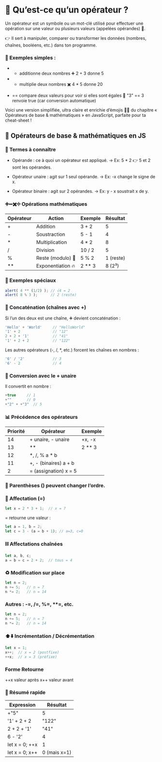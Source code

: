 # 🔧 Qu’est-ce qu’un opérateur ?

Un opérateur est un symbole ou un mot-clé utilisé pour effectuer une opération sur une valeur ou plusieurs valeurs (appelées opérandes) 🔢.

👉 Il sert à manipuler, comparer ou transformer les données (nombres, chaînes, booléens, etc.) dans ton programme.

### 🧠 Exemples simples :

- + additionne deux nombres ➕
    2 + 3 donne 5

- * multiplie deux nombres ✖️
    4 * 5 donne 20

- == compare deux valeurs pour voir si elles sont égales 🤝
    "3" == 3 renvoie true (car conversion automatique)

Voici une version simplifiée, ultra claire et enrichie d’émojis 🧠✨ du chapitre « Opérateurs de base & mathématiques » en JavaScript, parfaite pour ta cheat-sheet !

## 🧮 Opérateurs de base & mathématiques en JS

### 🧱 Termes à connaître

- Opérande : ce à quoi un opérateur est appliqué.
    → Ex: 5 * 2 👉 5 et 2 sont les opérandes.

- Opérateur unaire : agit sur 1 seul opérande.
    → Ex: -x change le signe de x.

- Opérateur binaire : agit sur 2 opérandes.
    → Ex: y - x soustrait x de y.

### ➕➖✖️➗ Opérations mathématiques

Opérateur	| Action	| Exemple	| Résultat
---	| ---	| ---	| ---
+	| Addition	| 3 + 2	| 5 |
-	| Soustraction	| 5 - 1	| 4 |
*	| Multiplication	| 4 * 2	| 8 |
/	| Division	| 10 / 2	| 5 |
%	| Reste (modulo) 🧩	| 5 % 2	| 1 (reste) |
**	| Exponentiation 🔥	| 2 ** 3	| 8 (2³) |

### 🧪 Exemples spéciaux

```js
alert( 4 ** (1/2) ); // √4 = 2
alert( 8 % 3 );      // 2 (reste)
```

### 🔗 Concaténation (chaînes avec +)

Si l’un des deux est une chaîne, ➕ devient concaténation :

```js
'Hello' + 'World'     // "HelloWorld"
'1' + 2               // "12"
2 + 2 + '1'           // "41"
'1' + 2 + 2           // "122"
```

Les autres opérateurs (-, /, *, etc.) forcent les chaînes en nombres :

```js
'6' / '2'             // 3
'6' - 2               // 4
```

### 🔢 Conversion avec le + unaire

Il convertit en nombre :

```js
+true     // 1
+""       // 0
+"2" + +"3"  // 5
```

### 📊 Précédence des opérateurs

Priorité	| Opérateur	| Exemple|
---	| ---	| ---
14	| + unaire, - unaire	| +x, -x|
13	| **	| 2 ** 3|
12	| *, /, %	a * b|
11	| +, - (binaires)	a + b|
2	| = (assignation)	x = 5|


### 🧠 Parenthèses () peuvent changer l’ordre.

### 📝 Affectation (=)

```js
let x = 2 * 3 + 1;  // x = 7
```

= retourne une valeur :

```js
let a = 1, b = 2;
let c = 3 - (a = b + 1); // a=3, c=0
```

### ⛓️ Affectations chaînées

```js
let a, b, c;
a = b = c = 2 + 2;  // tous = 4
```

### ♻️ Modification sur place

```js
let n = 2;
n += 5;   // n = 7
n *= 2;   // n = 14
```

### Autres : -=, /=, %=, **=, etc.

```js
let n = 2;
n += 5;   // n = 7
n *= 2;   // n = 14
```

### ⬆️⬇️ Incrémentation / Décrémentation

```js
let x = 1;
x++;  // x = 2 (postfixe)
++x;  // x = 3 (préfixe)
```

### Forme	Retourne

++x	valeur après
x++	valeur avant

### 🧠 Résumé rapide

| Expression	| Résultat |
| --- | --- |
+"5" | 5 |
'1' + 2 + 2 | "122" |
2 + 2 + '1' | "41" |
6 - '2' | 4 |
let x = 0; ++x | 1 |
let x = 0; x++ | 0 (mais x=1) |